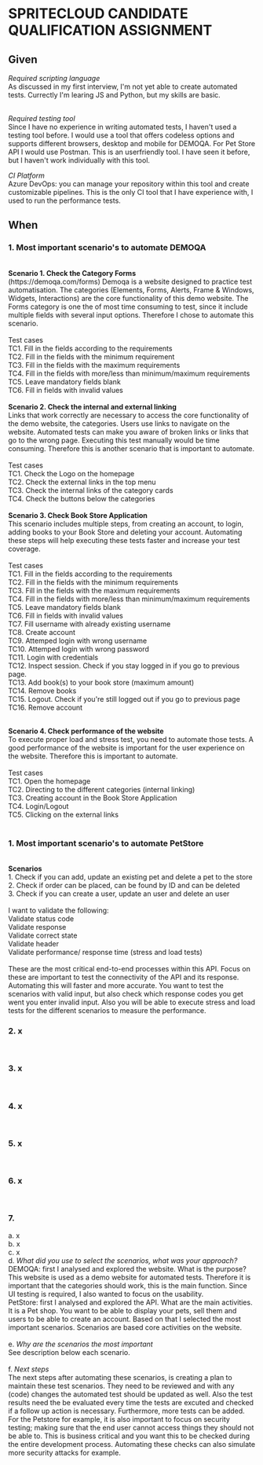 <h1>SPRITECLOUD CANDIDATE QUALIFICATION ASSIGNMENT</h1>

<h2>Given</h2>
<i>Required scripting language</i> </br>
As discussed in my first interview, I'm not yet able to create automated tests. Currectly I'm learing JS and Python, but my skills are basic.</br>
</br>

<i>Required testing tool</i> </br>
Since I have no experience in writing automated tests, I haven't used a testing tool before. I would use a tool that offers codeless options and supports different browsers, desktop and mobile for DEMOQA. 
For Pet Store API I would use Postman. This is an userfriendly tool. I have seen it before, but I haven't work individually with this tool. 

<i>CI Platform</i> </br>
Azure DevOps: you can manage your repository within this tool and create customizable pipelines. This is the only CI tool that I have experience with, I used to run the performance tests.


<h2>When</h2>
<h3>1. Most important scenario's to automate <b>DEMOQA</b></h3> </br>
<b>Scenario 1. Check the Category Forms</b><br />
(https://demoqa.com/forms) Demoqa is a website designed to practice test automatisation. The categories (Elements, Forms, Alerts, Frame & Windows, Widgets, Interactions) are the core functionality of this demo website. The Forms category is one the of most time consuming to test, since it include multiple fields with several input options. Therefore I chose to automate this scenario.  <br />
<br />
Test cases<br />
TC1. Fill in the fields according to the requirements<br />
TC2. Fill in the fields with the minimum requirement<br />
TC3. Fill in the fields with the maximum requirements <br />
TC4. Fill in the fields with more/less than minimum/maximum requirements<br />
TC5. Leave mandatory fields blank<br />
TC6. Fill in fields with invalid values<br />
<br />
<b>Scenario 2. Check the internal and external linking</b>   <br />
Links that work correctly are necessary to access the core functionality of the demo website, the categories. Users use links to navigate on the website. Automated tests can make you aware of broken links or links that go to the wrong page. Executing this test manually would be time consuming. Therefore this is another scenario that is important to automate.<br />
<br />
Test cases<br />
TC1. Check the Logo on the homepage<br />
TC2. Check the external links in the top menu<br />
TC3. Check the internal links of the category cards<br />
TC4. Check the buttons below the categories<br />
<br />
<b>Scenario 3. Check Book Store Application</b><br />
This scenario includes multiple steps, from creating an account, to login, adding books to your Book Store and deleting your account. Automating these steps will help executing these tests faster and increase your test coverage.
<br />
<br />
Test cases<br />
TC1. Fill in the fields according to the requirements<br />
TC2. Fill in the fields with the minimum requirements<br />
TC3. Fill in the fields with the maximum requirements <br />
TC4. Fill in the fields with more/less than minimum/maximum requirements<br />
TC5. Leave mandatory fields blank<br />
TC6. Fill in fields with invalid values<br />
TC7. Fill username with already existing username<br />
TC8. Create account<br />
TC9. Attemped login with wrong username<br />
TC10. Attemped login with wrong password<br />
TC11. Login with credentials<br />
TC12. Inspect session. Check if you stay logged in if you go to previous page.<br/>
TC13. Add book(s) to your book store (maximum amount)<br />
TC14. Remove books<br />
TC15. Logout. Check if you're still logged out if you go to previous page<br />
TC16. Remove account<br />
<br />

<b>Scenario 4. Check performance of the website</b><br />
To execute proper load and stress test, you need to automate those tests. A good performance of the website is important for the user experience on the website. Therefore this is important to automate. 
<br />
<br />
Test cases <br />
TC1. Open the homepage<br />
TC2. Directing to the different categories (internal linking)<br />
TC3. Creating account in the Book Store Application<br />
TC4. Login/Logout<br />
TC5. Clicking on the external links<br />
<br />
<h3>1. Most important scenario's to automate <b>PetStore</b> </h3></br>
<b>Scenarios</b><br />
1. Check if you can add, update an existing pet and delete a pet to the store<br />
2. Check if order can be placed, can be found by ID and can be deleted<br />
3. Check if you can create a user, update an user and delete an user<br />
<br />
I want to validate the following:<br />
Validate status code<br />
Validate response<br />
Validate correct state<br />
Validate header<br />
Validate performance/ response time (stress and load tests)<br />
<br />
These are the most critical end-to-end processes within this API. Focus on these are important to test the connectivity of the API and its response.
Automating this will faster and more accurate. You want to test the scenarios with valid input, but also check which response codes you get went you enter invalid input. Also you will be able to execute stress and load tests for the different scenarios to measure the performance. <br />
<h3>2. x </h3></br>
<h3>3. x </h3></br>
<h3>4. x </h3></br>
<h3>5. x </h3></br>
<h3>6. x </h3></br>
<h3>7.</h3> a. x<br />
b. x <br />
c. x <br />
d. <i>What did you use to select the scenarios, what was your approach?</i><br />
DEMOQA: first I analysed and explored the website. What is the purpose? This website is used as a demo website for automated tests. Therefore it is important that the categories should work, this is the main function. Since UI testing is required, I also wanted to focus on the usability.<br />
PetStore: first I analysed and explored the API. What are the main activities. It is a Pet shop. You want to be able to display your pets, sell them and users to be able to create an account. Based on that I selected the most important scenarios. Scenarios are based core activities on the website.<br />
<br />
e. <i>Why are the scenarios the most important</i><br />
See description below each scenario.<br />
<br />
f. <i>Next steps</i><br />
The next steps after automating these scenarios, is creating a plan to maintain these test scenarios. They need to be reviewed and with any (code) changes the automated test should be updated as well. 
Also the test results need the be evaluated every time the tests are excuted and checked if a follow up action is necessary. 
Furthermore, more tests can be added. For the Petstore for example, it is also important to focus on security testing; making sure that  the end user cannot access things they should not be able to. This is business critical and you want this to be checked during the entire development process. Automating these checks can also simulate more security attacks for example.



